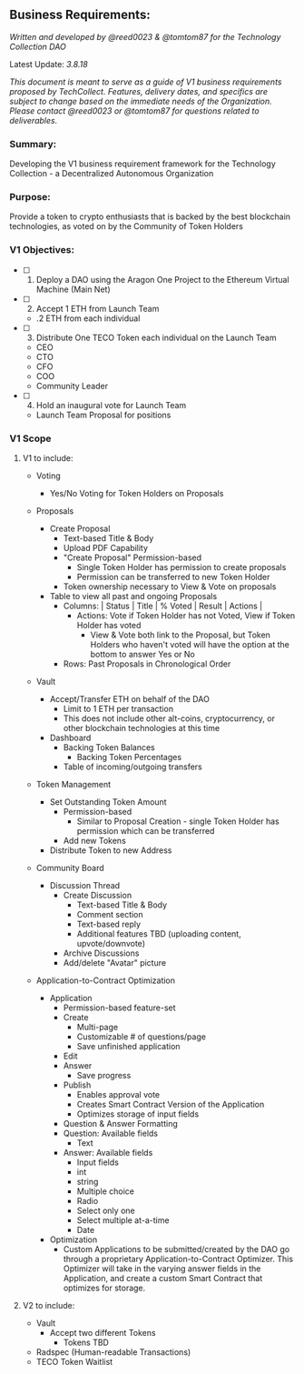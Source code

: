 ## Business Requirements:
*Written and developed by @reed0023 & @tomtom87 for the Technology Collection DAO*

Latest Update: *3.8.18*

*This document is meant to serve as a guide of V1 business requirements proposed by TechCollect. Features, delivery dates, 
and specifics are subject to change based on the immediate needs of the Organization. Please contact @reed0023 or @tomtom87 for questions related to deliverables.*

### Summary: 
Developing the V1 business requirement framework for the Technology Collection - a Decentralized Autonomous Organization

### Purpose:
Provide a token to crypto enthusiasts that is backed by the best blockchain technologies, as voted on by the Community of Token Holders

### V1 Objectives: 

- [ ] 1. Deploy a DAO using the Aragon One Project to the Ethereum Virtual Machine (Main Net)
- [ ] 2. Accept 1 ETH from Launch Team 
    - .2 ETH from each individual 
- [ ] 3. Distribute One TECO Token each individual on the Launch Team
    - CEO
    - CTO
    - CFO
    - COO
    - Community Leader
- [ ] 4. Hold an inaugural vote for Launch Team
    - Launch Team Proposal for positions

### V1 Scope
 
 1. V1 to include:
    - Voting
      - Yes/No Voting for Token Holders on Proposals
    
    - Proposals
      - Create Proposal
        - Text-based Title & Body
        - Upload PDF Capability
        - "Create Proposal" Permission-based
          - Single Token Holder has permission to create proposals
          - Permission can be transferred to new Token Holder
        - Token ownership necessary to View & Vote on proposals
      - Table to view all past and ongoing Proposals
        - Columns: | Status | Title | % Voted | Result | Actions |
          - Actions: Vote if Token Holder has not Voted, View if Token Holder has voted
            - View & Vote both link to the Proposal, but Token Holders who haven't voted will have the option at the bottom to
            answer Yes or No
        - Rows: Past Proposals in Chronological Order
        
    - Vault
      - Accept/Transfer ETH on behalf of the DAO
        - Limit to 1 ETH per transaction
        - This does not include other alt-coins, cryptocurrency, or other blockchain technologies at this time
      - Dashboard
        - Backing Token Balances
          - Backing Token Percentages
        - Table of incoming/outgoing transfers

    - Token Management
      - Set Outstanding Token Amount
        - Permission-based
          - Similar to Proposal Creation - single Token Holder has permission which can be transferred
        - Add new Tokens
      - Distribute Token to new Address
      
    - Community Board
      - Discussion Thread
        - Create Discussion
          - Text-based Title & Body
          - Comment section
           * Text-based reply
           - Additional features TBD (uploading content, upvote/downvote)
        - Archive Discussions
        - Add/delete "Avatar" picture
        
    - Application-to-Contract Optimization
      - Application
        - Permission-based feature-set
         - Create
           - Multi-page
           - Customizable # of questions/page
           - Save unfinished application
         - Edit
         - Answer
            - Save progress
         - Publish
            - Enables approval vote
            - Creates Smart Contract Version of the Application
            - Optimizes storage of input fields
        - Question & Answer Formatting
        - Question: Available fields
          - Text
        - Answer: Available fields
          - Input fields
           - int
           - string
          - Multiple choice
           - Radio
           - Select only one
           - Select multiple at-a-time
          - Date
      - Optimization
        - Custom Applications to be submitted/created by the DAO go through a proprietary Application-to-Contract Optimizer.
          This Optimizer will take in the varying answer fields in the Application, and create a custom Smart Contract that
          optimizes for storage.
        
 2. V2 to include:
    - Vault
      - Accept two different Tokens
        - Tokens TBD
    - Radspec (Human-readable Transactions)
    - TECO Token Waitlist
